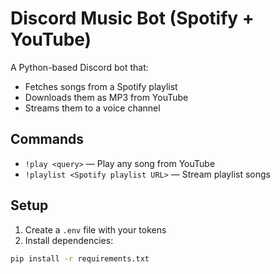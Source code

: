 # Discord Music Bot (Spotify + YouTube)

A Python-based Discord bot that:
- Fetches songs from a Spotify playlist
- Downloads them as MP3 from YouTube
- Streams them to a voice channel

## Commands

- `!play <query>` — Play any song from YouTube
- `!playlist <Spotify playlist URL>` — Stream playlist songs

## Setup

1. Create a `.env` file with your tokens
2. Install dependencies:

```bash
pip install -r requirements.txt
